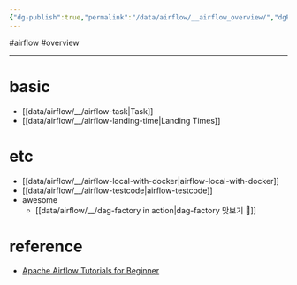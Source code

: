 ```yaml
---
{"dg-publish":true,"permalink":"/data/airflow/__airflow_overview/","dgPassFrontmatter":true,"noteIcon":"","created":"","updated":""}
---
```


#airflow #overview 

---

# basic
- [[data/airflow/__/airflow-task\|Task]]
- [[data/airflow/__/airflow-landing-time\|Landing Times]]

# etc
- [[data/airflow/__/airflow-local-with-docker\|airflow-local-with-docker]]
- [[data/airflow/__/airflow-testcode\|airflow-testcode]]
- awesome
	- [[data/airflow/__/dag-factory in action\|dag-factory 맛보기 🤤]]

# reference
- [Apache Airflow Tutorials for Beginner](https://heumsi.github.io/apache-airflow-tutorials-for-beginner/)
